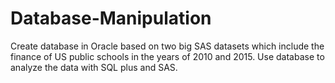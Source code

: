# Database-Manipulation
Create database in Oracle based on two big SAS datasets which include the finance of US public schools in the years of 2010 and 2015. Use database to analyze the data with SQL plus and SAS.

